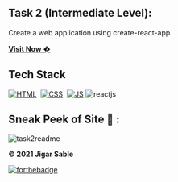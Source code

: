 ## Task 2 (Intermediate Level):
Create a web application using create-react-app

<a href="https://accounty-react.netlify.app" target="_blank">**Visit Now** �</a>
    
## Tech Stack
[![HTML](https://img.shields.io/badge/html5%20-%23E34F26.svg?&style=for-the-badge&logo=html5&logoColor=white)](https://github.com/jigar-sable/LGMVIP-WebDev/search?l=html)&nbsp;
[![CSS](https://img.shields.io/badge/css3%20-%231572B6.svg?&style=for-the-badge&logo=css3&logoColor=white)](https://github.com/jigar-sable/LGMVIP-WebDev/search?l=css)&nbsp;
[![JS](https://img.shields.io/badge/javascript%20-%23323330.svg?&style=for-the-badge&logo=javascript&logoColor=%23F7DF1E)](https://github.com/jigar-sable/LGMVIP-WebDev/search?l=javascript)
<img alt="reactjs" src="https://img.shields.io/badge/React-20232A?style=for-the-badge&logo=react&logoColor=61DAFB"/>


## Sneak Peek of Site 🙈 :
![task2readme](https://user-images.githubusercontent.com/64949957/129468192-4186871a-f991-455e-a9ac-f2b66cb6ba6f.gif)


**© 2021 Jigar Sable**

[![forthebadge](https://forthebadge.com/images/badges/built-with-love.svg)](https://forthebadge.com)
